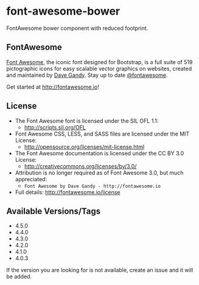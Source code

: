 # font-awesome-bower

FontAwesome bower component with reduced footprint.

## FontAwesome
[Font Awesome](http://fontawesome.io), the iconic font designed for Bootstrap,
is a full suite of 519 pictographic icons for easy scalable vector graphics on
websites, created and maintained by [Dave Gandy](http://twitter.com/davegandy).
Stay up to date [@fontawesome](http://twitter.com/fontawesome).

Get started at http://fontawesome.io!

## License
- The Font Awesome font is licensed under the SIL OFL 1.1:
  - http://scripts.sil.org/OFL
- Font Awesome CSS, LESS, and SASS files are licensed under the MIT License:
  - http://opensource.org/licenses/mit-license.html
- The Font Awesome documentation is licensed under the CC BY 3.0 License:
  - http://creativecommons.org/licenses/by/3.0/
- Attribution is no longer required as of Font Awesome 3.0, but much appreciated:
  - `Font Awesome by Dave Gandy - http://fontawesome.io`
- Full details: http://fontawesome.io/license


## Available Versions/Tags
- 4.5.0
- 4.4.0
- 4.3.0
- 4.2.0
- 4.1.0
- 4.0.3

If the version you are looking for is not available, create an issue and it will be added.
